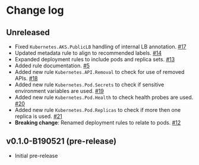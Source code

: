 # Change log

## Unreleased

- Fixed `Kubernetes.AKS.PublicLB` handling of internal LB annotation. [#17](https://github.com/BernieWhite/PSRule.Rules.Kubernetes/issues/17)
- Updated metadata rule to align to recommended labels. [#14](https://github.com/BernieWhite/PSRule.Rules.Kubernetes/issues/14)
- Expanded deployment rules to include pods and replica sets. [#13](https://github.com/BernieWhite/PSRule.Rules.Kubernetes/issues/13)
- Added rule documentation. [#5](https://github.com/BernieWhite/PSRule.Rules.Kubernetes/issues/5)
- Added new rule `Kubernetes.API.Removal` to check for use of removed APIs. [#18](https://github.com/BernieWhite/PSRule.Rules.Kubernetes/issues/18)
- Added new rule `Kubernetes.Pod.Secrets` to check if sensitive environment variables are used. [#19](https://github.com/BernieWhite/PSRule.Rules.Kubernetes/issues/19)
- Added new rule `Kubernetes.Pod.Health` to check health probes are used. [#20](https://github.com/BernieWhite/PSRule.Rules.Kubernetes/issues/20)
- Added new rule `Kubernetes.Pod.Replicas` to check if more then one replica is used. [#21](https://github.com/BernieWhite/PSRule.Rules.Kubernetes/issues/21)
- **Breaking change**: Renamed deployment rules to relate to pods. [#12](https://github.com/BernieWhite/PSRule.Rules.Kubernetes/issues/12)

## v0.1.0-B190521 (pre-release)

- Initial pre-release

